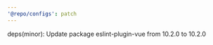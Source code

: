 ```yaml
---
'@repo/configs': patch
---
```


deps(minor): Update package eslint-plugin-vue from 10.2.0 to 10.2.0
